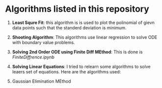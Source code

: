 # Algorithms listed in this repository

1.  **Least Squre Fit**: this algorithm is is used to plot the polinomial of gievn data points such that the standerd deviation is minimum.

2. **Shooting Algorithm**: This algorithms use linear regression to solve ODE with boundary value problems.

3. **Solving 2nd Order ODE using Finite Diff MEthod**: This is done is _FiniteDiffrence.ipynb_

4. **Solving Linear Equations**: I tried to relearn some algorithms to solve leaers set of equations. Here are the algorithms used:
1. Gaussian Elimination MEthod
